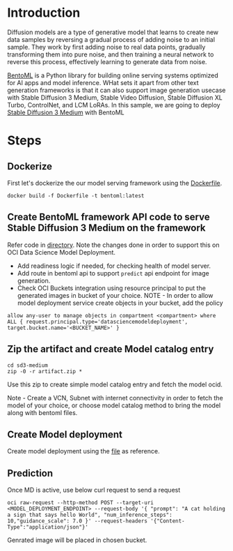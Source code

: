 # Introduction
Diffusion models are a type of generative model that learns to create new data samples by reversing a gradual process of adding noise to an initial sample. They work by first adding noise to real data points, gradually transforming them into pure noise, and then training a neural network to reverse this process, effectively learning to generate data from noise. 

[BentoML](https://github.com/bentoml/BentoML) is a Python library for building online serving systems optimized for AI apps and model inference. WHat sets it apart from other text generation frameworks is that it can also support image generation usecase with Stable Diffusion 3 Medium, Stable Video Diffusion, Stable Diffusion XL Turbo, ControlNet, and LCM LoRAs.
In this sample, we are going to deploy [Stable Diffusion 3 Medium](https://github.com/bentoml/BentoDiffusion/tree/main/sd3-medium) with BentoML

# Steps

## Dockerize
First let's dockerize the our model serving framework using the [Dockerfile](./Dockerfile).
```
docker build -f Dockerfile -t bentoml:latest
```

## Create BentoML framework API code to serve Stable Diffusion 3 Medium on the framework
Refer code in [directory](./sd3-medium). 
Note the changes done in order to support this on OCI Data Science Model Deployment.
* Add readiness logic if needed, for checking health of model server.
* Add route in bentoml api to support `predict` api endpoint for image generation.
* Check OCI Buckets integration using resource principal to put the generated images in bucket of your choice.
NOTE - In order to allow model deployment service create objects in your bucket, add the policy
```
allow any-user to manage objects in compartment <compartment> where ALL { request.principal.type='datasciencemodeldeployment', target.bucket.name='<BUCKET_NAME>' }
```

## Zip the artifact and create Model catalog entry
```
cd sd3-medium
zip -0 -r artifact.zip *
```
Use this zip to create simple model catalog entry and fetch the model ocid.

Note - Create a VCN, Subnet with internet connectivity in order to fetch the model of your choice, or choose model catalog method to bring the model along with bentoml files.

## Create Model deployment
Create model deployment using the [file](./model-deployment.py) as reference.

## Prediction
Once MD is active, use below curl request to send a request
```
oci raw-request --http-method POST --target-uri <MODEL_DEPLOYMENT_ENDPOINT> --request-body '{ "prompt": "A cat holding a sign that says hello World", "num_inference_steps": 10,"guidance_scale": 7.0 }' --request-headers '{"Content-Type":"application/json"}'
```

Genrated image will be placed in chosen bucket.